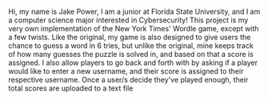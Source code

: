 Hi, my name is Jake Power, I am a junior at Florida State University, 
and I am a computer science major interested in Cybersecurity! This project is my very
own implementation of the New York Times' Wordle game, except with a few twists. Like
the original, my game is also designed to give users the chance to guess a word in 6 
tries, but unlike the original, mine keeps track of how many guesses the puzzle is 
solved in, and based on that a score is assigned. I also allow players to go back and 
forth with by asking if a player would like to enter a new username, and their score is 
assigned to their respective username. Once a user/s decide they've played enough, 
their total scores are uploaded to a text file  
